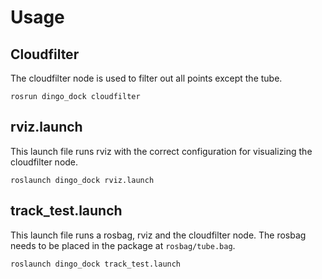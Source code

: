 # Usage
## Cloudfilter
The cloudfilter node is used to filter out all points except the tube.
```
rosrun dingo_dock cloudfilter
```

## rviz.launch
This launch file runs rviz with the correct configuration for visualizing the cloudfilter node.
```
roslaunch dingo_dock rviz.launch
```

## track_test.launch
This launch file runs a rosbag, rviz and the cloudfilter node. The rosbag needs to be placed in the package at `rosbag/tube.bag`.
```
roslaunch dingo_dock track_test.launch
```
